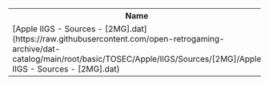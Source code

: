 <table>
<tr><th>Name</th><th>Size</th></tr>
<tr><td>[Apple IIGS - Sources - [2MG].dat](https://raw.githubusercontent.com/open-retrogaming-archive/dat-catalog/main/root/basic/TOSEC/Apple/IIGS/Sources/[2MG]/Apple IIGS - Sources - [2MG].dat)</td><td>1890</td></tr>
</table>
